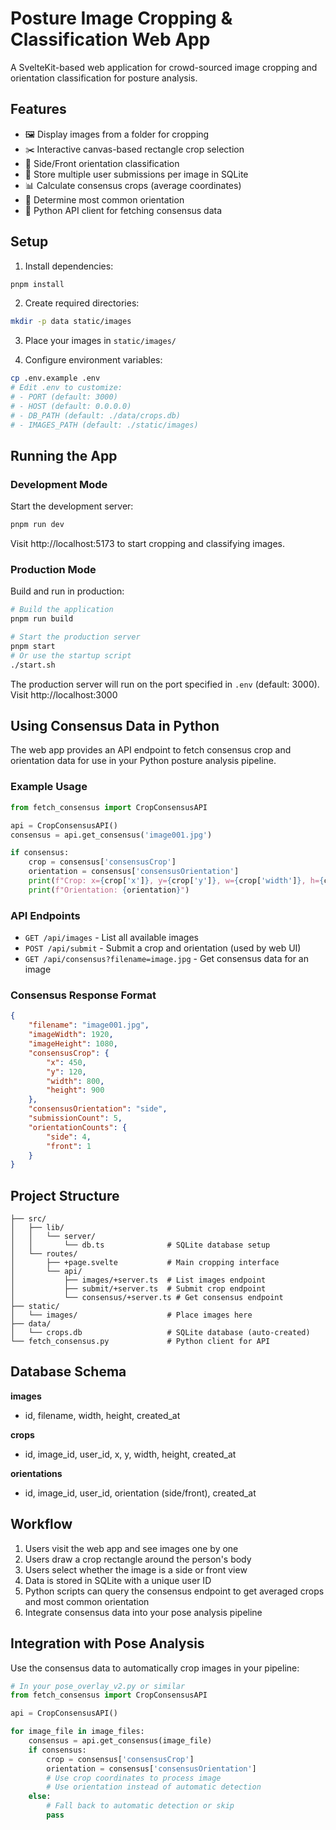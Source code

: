 # Posture Image Cropping & Classification Web App

A SvelteKit-based web application for crowd-sourced image cropping and orientation classification for posture analysis.

## Features

- 🖼️ Display images from a folder for cropping
- ✂️ Interactive canvas-based rectangle crop selection
- 🔄 Side/Front orientation classification
- 💾 Store multiple user submissions per image in SQLite
- 📊 Calculate consensus crops (average coordinates)
- 🎯 Determine most common orientation
- 🐍 Python API client for fetching consensus data

## Setup

1. Install dependencies:

```bash
pnpm install
```

2. Create required directories:

```bash
mkdir -p data static/images
```

3. Place your images in `static/images/`

4. Configure environment variables:

```bash
cp .env.example .env
# Edit .env to customize:
# - PORT (default: 3000)
# - HOST (default: 0.0.0.0)
# - DB_PATH (default: ./data/crops.db)
# - IMAGES_PATH (default: ./static/images)
```

## Running the App

### Development Mode

Start the development server:

```bash
pnpm run dev
```

Visit http://localhost:5173 to start cropping and classifying images.

### Production Mode

Build and run in production:

```bash
# Build the application
pnpm run build

# Start the production server
pnpm start
# Or use the startup script
./start.sh
```

The production server will run on the port specified in `.env` (default: 3000).
Visit http://localhost:3000

## Using Consensus Data in Python

The web app provides an API endpoint to fetch consensus crop and orientation data for use in your Python posture analysis pipeline.

### Example Usage

```python
from fetch_consensus import CropConsensusAPI

api = CropConsensusAPI()
consensus = api.get_consensus('image001.jpg')

if consensus:
    crop = consensus['consensusCrop']
    orientation = consensus['consensusOrientation']
    print(f"Crop: x={crop['x']}, y={crop['y']}, w={crop['width']}, h={crop['height']}")
    print(f"Orientation: {orientation}")
```

### API Endpoints

- `GET /api/images` - List all available images
- `POST /api/submit` - Submit a crop and orientation (used by web UI)
- `GET /api/consensus?filename=image.jpg` - Get consensus data for an image

### Consensus Response Format

```json
{
	"filename": "image001.jpg",
	"imageWidth": 1920,
	"imageHeight": 1080,
	"consensusCrop": {
		"x": 450,
		"y": 120,
		"width": 800,
		"height": 900
	},
	"consensusOrientation": "side",
	"submissionCount": 5,
	"orientationCounts": {
		"side": 4,
		"front": 1
	}
}
```

## Project Structure

```
├── src/
│   ├── lib/
│   │   └── server/
│   │       └── db.ts              # SQLite database setup
│   └── routes/
│       ├── +page.svelte           # Main cropping interface
│       └── api/
│           ├── images/+server.ts  # List images endpoint
│           ├── submit/+server.ts  # Submit crop endpoint
│           └── consensus/+server.ts # Get consensus endpoint
├── static/
│   └── images/                    # Place images here
├── data/
│   └── crops.db                   # SQLite database (auto-created)
└── fetch_consensus.py             # Python client for API
```

## Database Schema

**images**

- id, filename, width, height, created_at

**crops**

- id, image_id, user_id, x, y, width, height, created_at

**orientations**

- id, image_id, user_id, orientation (side/front), created_at

## Workflow

1. Users visit the web app and see images one by one
2. Users draw a crop rectangle around the person's body
3. Users select whether the image is a side or front view
4. Data is stored in SQLite with a unique user ID
5. Python scripts can query the consensus endpoint to get averaged crops and most common orientation
6. Integrate consensus data into your pose analysis pipeline

## Integration with Pose Analysis

Use the consensus data to automatically crop images in your pipeline:

```python
# In your pose_overlay_v2.py or similar
from fetch_consensus import CropConsensusAPI

api = CropConsensusAPI()

for image_file in image_files:
    consensus = api.get_consensus(image_file)
    if consensus:
        crop = consensus['consensusCrop']
        orientation = consensus['consensusOrientation']
        # Use crop coordinates to process image
        # Use orientation instead of automatic detection
    else:
        # Fall back to automatic detection or skip
        pass
```
